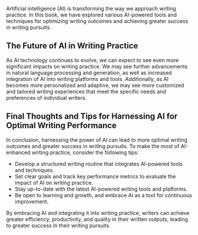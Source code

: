 
Artificial intelligence (AI) is transforming the way we approach writing practice. In this book, we have explored various AI-powered tools and techniques for optimizing writing outcomes and achieving greater success in writing pursuits.

The Future of AI in Writing Practice
------------------------------------

As AI technology continues to evolve, we can expect to see even more significant impacts on writing practice. We may see further advancements in natural language processing and generation, as well as increased integration of AI into writing platforms and tools. Additionally, as AI becomes more personalized and adaptive, we may see more customized and tailored writing experiences that meet the specific needs and preferences of individual writers.

Final Thoughts and Tips for Harnessing AI for Optimal Writing Performance
-------------------------------------------------------------------------

In conclusion, harnessing the power of AI can lead to more optimal writing outcomes and greater success in writing pursuits. To make the most of AI-enhanced writing practice, consider the following tips:

* Develop a structured writing routine that integrates AI-powered tools and techniques.
* Set clear goals and track key performance metrics to evaluate the impact of AI on writing practice.
* Stay up-to-date with the latest AI-powered writing tools and platforms.
* Be open to learning and growth, and embrace AI as a tool for continuous improvement.

By embracing AI and integrating it into writing practice, writers can achieve greater efficiency, productivity, and quality in their written outputs, leading to greater success in their writing pursuits.
